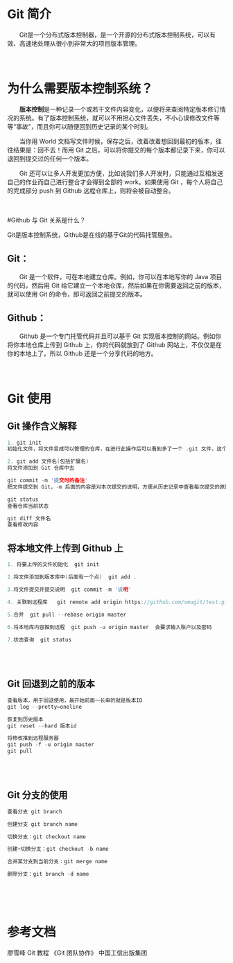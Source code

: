 
# Git 简介

&emsp;&emsp;Git是一个分布式版本控制器，是一个开源的分布式版本控制系统，可以有效、高速地处理从很小到非常大的项目版本管理。
<br>
<br>
<br>

# 为什么需要版本控制系统？

&emsp;&emsp;**版本控制**是一种记录一个或若干文件内容变化，以便将来查阅特定版本修订情况的系统。有了版本控制系统，就可以不用担心文件丢失，不小心误修改文件等等“事故”，而且你可以随便回到历史记录的某个时刻。
<br>

&emsp;&emsp;当你用 World 文档写文件时候，保存之后，改着改着想回到最初的版本，往往结果是：回不去！而用 Git 之后，可以将你提交的每个版本都记录下来，你可以退回到提交过的任何一个版本。
<br>

&emsp;&emsp;Git 还可以让多人开发更加方便，比如说我们多人开发时，只能通过互相发送自己的作业而自己进行整合才会得到全部的 work。如果使用 Git ，每个人将自己的完成部分 push 到 Github 远程仓库上，则将会被自动整合。
<br>
<br>
<br>

#Github 与 Git 关系是什么？

Git是版本控制系统，Github是在线的基于Git的代码托管服务。

## Git：
&emsp;&emsp;Git 是一个软件，可在本地建立仓库。例如，你可以在本地写你的 Java 项目的代码，然后用 Git 给它建立一个本地仓库，然后如果在你需要返回之前的版本，就可以使用 Git 的命令，即可返回之前提交的版本。
<br>

## Github：
&emsp;&emsp;Github 是一个专门托管代码并且可以基于 Git 实现版本控制的网站。例如你将你本地仓库上传到 Github 上，你的代码就放到了 Github 网站上，不仅仅是在你的本地上了。所以 Github 还是一个分享代码的地方。
<br>
<br>
<br>

# Git 使用

## Git 操作含义解释

```C
1. git init 
初始化文件，将文件变成可以管理的仓库，在进行此操作后可以看到多了一个 .git 文件，这个文件用来跟踪管理版本库的

2. git add 文件名(包括扩展名)
将文件添加到 Git 仓库中去

git commit -m '提交时的备注'
把文件提交到 Git，-m 后面的内容是对本次提交的说明，方便从历史记录中查看每次提交的原因，然后进行版本回退

git status
查看仓库当前状态

git diff 文件名
查看修改内容
```

## 将本地文件上传到 Github 上
```C
1. 将要上传的文件初始化  git init

2.将文件添加到版本库中(后面有一个点)  git add .

3.将文件提交并提交说明  git commit -m '说明'

4. 关联到远程库   git remote add origin https://github.com/smugit/test.git

5.合并  git pull --rebase origin master
			
6.将本地库内容推到远程  git push -u origin master  会要求输入账户以及密码

7.状态查询  git status
```
<br>
<br>

## Git 回退到之前的版本
```C
查看版本，用于回退使用，最开始前面一长串的就是版本ID
git log --pretty=oneline

恢复到历史版本
git reset --hard 版本id

将修改推到远程服务器
git push -f -u origin master
git pull
```
<br>
<br>

## Git 分支的使用
```C
查看分支 git branch

创建分支 git branch name

切换分支：git checkout name

创建+切换分支：git checkout -b name

合并某分支到当前分支：git merge name

删除分支：git branch -d name

```

<br>
<br>
<br>

# 参考文档
廖雪峰 Git 教程
《Git 团队协作》 中国工信出版集团